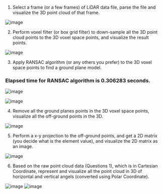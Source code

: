 1. Select a frame (or a few frames) of LiDAR data file, parse the file and visualize the 3D point cloud of that frame.

![image](https://user-images.githubusercontent.com/79803663/163603817-18042c95-c28e-40c2-a67a-8d0fa2d9afa7.png)


2. Perform voxel filter (or box grid filter) to down-sample all the 3D point cloud points to the 3D voxel space points, and visualize the result points.

![image](https://user-images.githubusercontent.com/79803663/163603839-a155d940-8cbb-4e9e-8f4a-57bd4d274aa6.png)


3. Apply RANSAC algorithm (or any others you prefer) to the 3D voxel space points to find a ground plane model.

### Elapsed time for RANSAC algorithm is 0.306283 seconds.

![image](https://user-images.githubusercontent.com/79803663/163603852-60a99e85-710d-458c-b8da-f0eeb9fc0fb2.png)

![image](https://user-images.githubusercontent.com/79803663/163603863-ad15b534-845a-4a81-8a3f-e046a9b8d305.png)

4. Remove all the ground planes points in the 3D voxel space points, visualize all the off-ground points in the 3D.

![image](https://user-images.githubusercontent.com/79803663/163603982-06166ba0-b56d-434b-af01-5054263d99ef.png)

5. Perform a x-y projection to the off-ground points, and get a 2D matrix (you decide what is the element value), and visualize the 2D matrix as an image.

![image](https://user-images.githubusercontent.com/79803663/163604016-20463618-14d1-4719-bfcb-2c0c66aa0a6f.png)


6. Based on the raw point cloud data (Questions 1), which is in Cartesian Coordinate, represent and visualize all the point cloud in 3D of horizontal and vertical angels (converted using Polar Coordinate).

![image](https://user-images.githubusercontent.com/79803663/163604048-4c43c491-303b-4db6-8dec-66954a84316f.png)
![image](https://user-images.githubusercontent.com/79803663/163604074-aa64ef65-9697-47af-aa92-cada6e029186.png)


